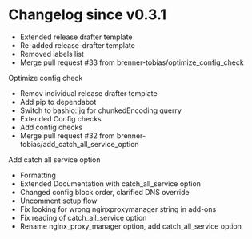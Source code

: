 # Changelog since v0.3.1
- Extended release drafter template 
- Re-added release-drafter template 
- Removed labels list 
- Merge pull request #33 from brenner-tobias/optimize_config_check

Optimize config check 
- Remov individual release drafter template 
- Add pip to dependabot 
- Switch to bashio::jq for chunkedEncoding querry 
- Extended Config checks 
- Add config checks 
- Merge pull request #32 from brenner-tobias/add_catch_all_service_option

Add catch all service option 
- Formatting 
- Extended Documentation with catch_all_service option 
- Changed config block order, clarified DNS override 
- Uncomment setup flow 
- Fix looking for wrong nginxproxymanager string in add-ons 
- Fix reading of catch_all_service option 
- Rename nginx_proxy_manager option, add catch_all_service option 
